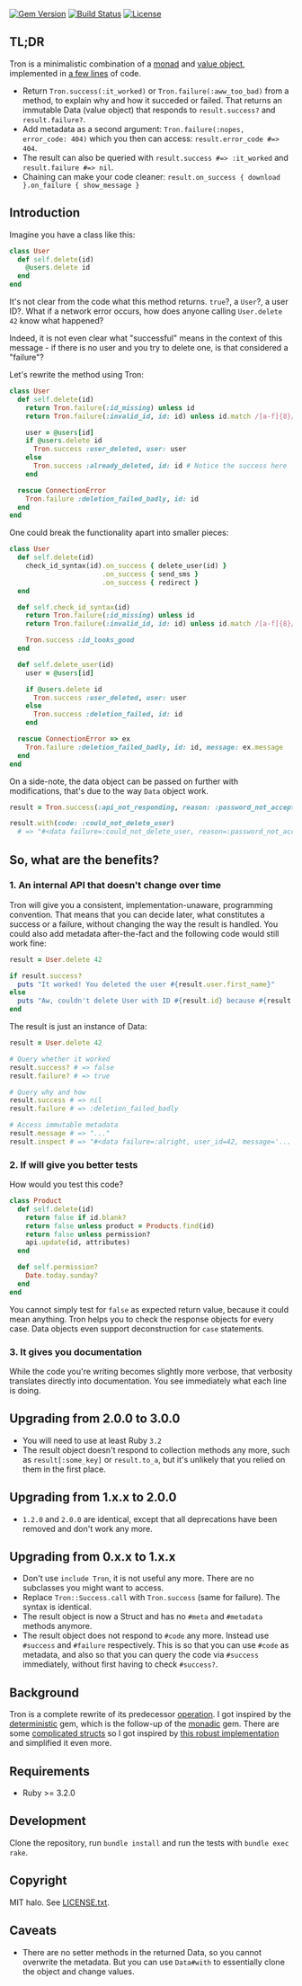 [![Gem Version](https://img.shields.io/gem/v/tron.svg)](https://rubygems.org/gems/tron)
[![Build Status](https://github.com/halo/tron/actions/workflows/main.yml/badge.svg)](https://github.com/halo/tron/actions)
[![License](http://img.shields.io/badge/license-MIT-blue.svg)](http://github.com/halo/tron/blob/master/LICENSE.md)

## TL;DR

Tron is a minimalistic combination of a [monad](https://www.morozov.is/2018/09/08/monad-laws-in-ruby.html) and [value object](https://madeintandem.com/blog/creating-value-objects-in-ruby/), implemented in [a few lines](https://github.com/halo/tron/blob/master/lib/tron.rb) of code.

* Return `Tron.success(:it_worked)` or `Tron.failure(:aww_too_bad)` from a method, to explain why and how it succeded or failed. That returns an immutable Data (value object) that responds to `result.success?` and `result.failure?`.
* Add metadata as a second argument: `Tron.failure(:nopes, error_code: 404)` which you then can access: `result.error_code #=> 404`.
* The result can also be queried with `result.success #=> :it_worked` and `result.failure #=> nil`.
* Chaining can make your code cleaner: `result.on_success { download }.on_failure { show_message }`

## Introduction

Imagine you have a class like this:

```ruby
class User
  def self.delete(id)
    @users.delete id
  end
end
```

It's not clear from the code what this method returns. `true`?, a `User`?, a user ID?. What if a network error occurs, how does anyone calling `User.delete 42` know what happened?

Indeed, it is not even clear what "successful" means in the context of this message - if there is no user and you try to delete one, is that considered a "failure"?

Let's rewrite the method using Tron:

```ruby
class User
  def self.delete(id)
    return Tron.failure(:id_missing) unless id
    return Tron.failure(:invalid_id, id: id) unless id.match /[a-f]{8}/

    user = @users[id]
    if @users.delete id
      Tron.success :user_deleted, user: user
    else
      Tron.success :already_deleted, id: id # Notice the success here
    end

  rescue ConnectionError
    Tron.failure :deletion_failed_badly, id: id
  end
end
```

One could break the functionality apart into smaller pieces:

```ruby
class User
  def self.delete(id)
    check_id_syntax(id).on_success { delete_user(id) }
                       .on_success { send_sms }
                       .on_success { redirect }
  end

  def self.check_id_syntax(id)
    return Tron.failure(:id_missing) unless id
    return Tron.failure(:invalid_id, id: id) unless id.match /[a-f]{8}/

    Tron.success :id_looks_good
  end

  def self.delete_user(id)
    user = @users[id]

    if @users.delete id
      Tron.success :user_deleted, user: user
    else
      Tron.success :deletion_failed, id: id
    end

  rescue ConnectionError => ex
    Tron.failure :deletion_failed_badly, id: id, message: ex.message
  end
end
```

On a side-note, the data object can be passed on further with modifications, that's due to the way `Data` object work.

```ruby
result = Tron.success(:api_not_responding, reason: :password_not_accepted)

result.with(code: :could_not_delete_user)
  # => "#<data failure=:could_not_delete_user, reason=:password_not_accepted>"
```

## So, what are the benefits?

### 1. An internal API that doesn't change over time

Tron will give you a consistent, implementation-unaware, programming convention. That means that you can decide later, what constitutes a success or a failure, without changing the way the result is handled. You could also add metadata after-the-fact and the following code would still work fine:

```ruby
result = User.delete 42

if result.success?
  puts "It worked! You deleted the user #{result.user.first_name}"
else
  puts "Aw, couldn't delete User with ID #{result.id} because #{result.failure}"
end
```

The result is just an instance of Data:

```ruby
result = User.delete 42

# Query whether it worked
result.success? # => false
result.failure? # => true

# Query why and how
result.success # => nil
result.failure # => :deletion_failed_badly

# Access immutable metadata
result.message # => "..."
result.inspect # => "#<data failure=:alright, user_id=42, message='...'>"
```

### 2. If will give you better tests

How would you test this code?

```ruby
class Product
  def self.delete(id)
    return false if id.blank?
    return false unless product = Products.find(id)
    return false unless permission?
    api.update(id, attributes)
  end

  def self.permission?
    Date.today.sunday?
  end
end
```

You cannot simply test for `false` as expected return value, because it could mean anything. Tron helps you to check the response objects for every case. Data objects even support deconstruction for `case` statements.

### 3. It gives you documentation

While the code you're writing becomes slightly more verbose, that verbosity translates directly into documentation. You see immediately what each line is doing.

## Upgrading from 2.0.0 to 3.0.0

* You will need to use at least Ruby `3.2`
* The result object doesn't respond to collection methods any more, such as `result[:some_key]` or `result.to_a`, but it's unlikely that you relied on them in the first place.

## Upgrading from 1.x.x to 2.0.0

* `1.2.0` and `2.0.0` are identical, except that all deprecations have been removed and don't work any more.

## Upgrading from 0.x.x to 1.x.x

* Don't use `include Tron`, it is not useful any more. There are no subclasses you might want to access.
* Replace `Tron::Success.call` with `Tron.success` (same for failure). The syntax is identical.
* The result object is now a Struct and has no `#meta` and `#metadata` methods anymore.
* The result object does not respond to `#code` any more. Instead use `#success` and `#failure` respectively. This is so that you can use `#code` as metadata, and also so that you can query the code via `#success` immediately, without first having to check `#success?`.

## Background

Tron is a complete rewrite of its predecessor [operation](https://github.com/halo/operation). I got inspired by the [deterministic](https://github.com/pzol/deterministic) gem, which is the follow-up of the [monadic](https://github.com/pzol/monadic) gem. There are some [complicated structs](https://github.com/dry-rb/dry-struct/blob/master/lib/dry/struct.rb) so I got inspired by [this robust implementation](https://github.com/iconara/immutable_struct) and simplified it even more.

## Requirements

* Ruby >= 3.2.0

## Development

Clone the repository, run `bundle install` and run the tests with `bundle exec rake`.

## Copyright

MIT halo. See [LICENSE.txt](https://github.com/halo/tron/blob/master/LICENCE.txt).

## Caveats

* There are no setter methods in the returned Data, so you cannot overwrite the metadata. But you can use `Data#with` to essentially clone the object and change values.
